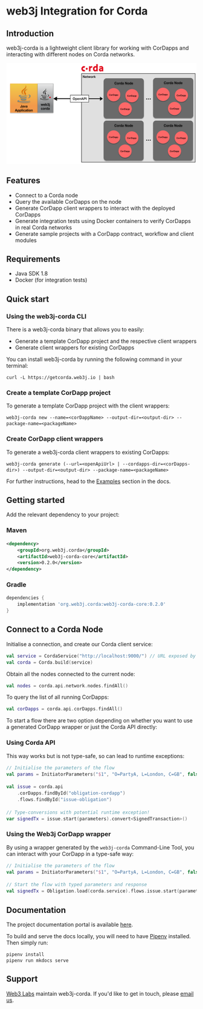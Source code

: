 web3j Integration for Corda
===========================

## Introduction

web3j-corda is a lightweight client library for working with CorDapps and interacting with different nodes on Corda networks.

![web3j-corda Network](docs/img/web3j-corda.png)

## Features
- Connect to a Corda node
- Query the available CorDapps on the node
- Generate CorDapp client wrappers to interact with the deployed CorDapps
- Generate integration tests using Docker containers to verify CorDapps in real Corda networks
- Generate sample projects with a CorDapp contract, workflow and client modules

## Requirements

* Java SDK 1.8
* Docker (for integration tests)

## Quick start

### Using the web3j-corda CLI

There is a web3j-corda binary that allows you to easily:

* Generate a template CorDapp project and the respective client wrappers
* Generate client wrappers for existing CorDapps

You can install web3j-corda by running the following command in your terminal:

```shell
curl -L https://getcorda.web3j.io | bash
```

### Create a template CorDapp project

To generate a template CorDapp project with the client wrappers: 

```shell
web3j-corda new --name=<corDappName> --output-dir=<output-dir> --package-name=<packageName>
```
### Create CorDapp client wrappers

To generate a web3j-corda client wrappers to existing CorDapps: 

```shell
web3j-corda generate (--url=<openApiUrl> | --cordapps-dir=<corDapps-dir>) --output-dir=<output-dir> --package-name=<packageName>
```

For further instructions, head to the [Examples](https://corda.web3j.io) section in the docs.

## Getting started

Add the relevant dependency to your project:

### Maven

```xml
<dependency>
    <groupId>org.web3j.corda</groupId>
    <artifactId>web3j-corda-core</artifactId>
    <version>0.2.0</version>
</dependency>
```

### Gradle

```groovy
dependencies {
    implementation 'org.web3j.corda:web3j-corda-core:0.2.0'
}
```

## Connect to a Corda Node

Initialise a connection, and create our Corda client service:

```kotlin
val service = CordaService("http://localhost:9000/") // URL exposed by Corda OpenAPI connector
val corda = Corda.build(service)
```

Obtain all the nodes connected to the current node:

```kotlin
val nodes = corda.api.network.nodes.findAll()
```

To query the list of all running CorDapps:

```kotlin
val corDapps = corda.api.corDapps.findAll()
```

To start a flow there are two option depending on whether you want to use a generated CorDapp wrapper
or just the Corda API directly:

### Using Corda API

This way works but is not type-safe, so can lead to runtime exceptions:

```kotlin
// Initialise the parameters of the flow 
val params = InitiatorParameters("$1", "O=PartyA, L=London, C=GB", false)

val issue = corda.api
    .corDapps.findById("obligation-cordapp")
    .flows.findById("issue-obligation")

// Type-conversions with potential runtime exception!
var signedTx = issue.start(parameters).convert<SignedTransaction>()
```

### Using the Web3j CorDapp wrapper

By using a wrapper generated by the `web3j-corda` Command-Line Tool, 
you can interact with your CorDapp in a type-safe way:
```kotlin
// Initialise the parameters of the flow 
val params = InitiatorParameters("$1", "O=PartyA, L=London, C=GB", false)

// Start the flow with typed parameters and response
val signedTx = Obligation.load(corda.service).flows.issue.start(parameters)
```

## Documentation

The project documentation portal is available [here](https://corda.web3j.io).

To build and serve the docs locally, you will need to have [Pipenv](https://pipenv.readthedocs.io/en/latest/) installed. Then simply run:

```shell
pipenv install
pipenv run mkdocs serve
```

## Support

[Web3 Labs](https://www.web3labs.com) maintain web3j-corda. If you'd like to get in touch, please [email us](mailto:hi@web3labs.com?subject=web3j-corda).
